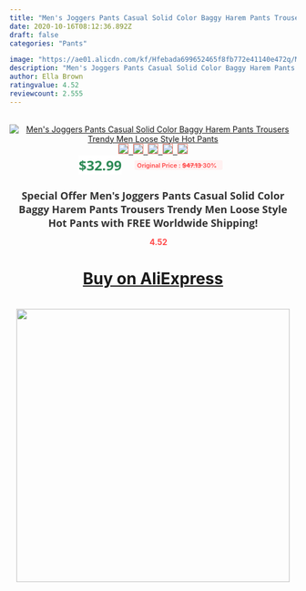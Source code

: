 ```yaml
---
title: "Men's Joggers Pants Casual Solid Color Baggy Harem Pants Trousers Trendy Men Loose Style Hot Pants"
date: 2020-10-16T08:12:36.892Z
draft: false
categories: "Pants"

image: "https://ae01.alicdn.com/kf/Hfebada699652465f8fb772e41140e472q/Men-s-Joggers-Pants-Casual-Solid-Color-Baggy-Harem-Pants-Trousers-Trendy-Men-Loose-Style-Hot.jpg"
description: "Men's Joggers Pants Casual Solid Color Baggy Harem Pants Trousers Trendy Men Loose Style Hot Pants"
author: Ella Brown
ratingvalue: 4.52
reviewcount: 2.555
---
```

<br>
<div style="text-align: center;">
<a href="https://s.click.aliexpress.com/e/_AgreI1" target="_blank" rel="nofollow noopener noreferrer"><img alt="Men's Joggers Pants Casual Solid Color Baggy Harem Pants Trousers Trendy Men Loose Style Hot Pants" class="magnifier-image" src="https://ae01.alicdn.com/kf/Hfebada699652465f8fb772e41140e472q/Men-s-Joggers-Pants-Casual-Solid-Color-Baggy-Harem-Pants-Trousers-Trendy-Men-Loose-Style-Hot.jpg_640x640.jpg">
<br>
<img style="border:1px solid salmon" src="https://ae01.alicdn.com/kf/Hfebada699652465f8fb772e41140e472q/Men-s-Joggers-Pants-Casual-Solid-Color-Baggy-Harem-Pants-Trousers-Trendy-Men-Loose-Style-Hot.jpg_120x120.jpg">&nbsp;&nbsp;<img style="border:1px solid salmon" src="https://ae01.alicdn.com/kf/Ha3867b59b27243b99154ba2dd78e5476G/Men-s-Joggers-Pants-Casual-Solid-Color-Baggy-Harem-Pants-Trousers-Trendy-Men-Loose-Style-Hot.jpg_120x120.jpg">&nbsp;&nbsp;<img style="border:1px solid salmon" src="https://ae01.alicdn.com/kf/Hcc29deb19dbb457894cc3351b9347cffO/Men-s-Joggers-Pants-Casual-Solid-Color-Baggy-Harem-Pants-Trousers-Trendy-Men-Loose-Style-Hot.jpg_120x120.jpg">&nbsp;&nbsp;<img style="border:1px solid salmon" src="https://ae01.alicdn.com/kf/Hb2489a93e7514738965ac15a543f6442X/Men-s-Joggers-Pants-Casual-Solid-Color-Baggy-Harem-Pants-Trousers-Trendy-Men-Loose-Style-Hot.jpg_120x120.jpg">&nbsp;&nbsp;<img style="border:1px solid salmon" src="https://ae01.alicdn.com/kf/Hf642faed39ae423d8d0188fda3fbf410x/Men-s-Joggers-Pants-Casual-Solid-Color-Baggy-Harem-Pants-Trousers-Trendy-Men-Loose-Style-Hot.jpg_120x120.jpg"></a></div><br0>
<div style="text-align: center;"><span style="background-color: white; border: 0px; box-sizing: border-box; color: seagreen; display: inline-block; font-family: &quot;open sans&quot; , &quot;arial&quot; , &quot;helvetica&quot; , sans-serif , &quot;heiti&quot;; font-size: 24px; font-stretch: inherit; font-weight: 700; line-height: inherit; margin: 0px 10px 0px 0px; padding: 0px; vertical-align: middle;">$32.99 </span>
<span style="background: rgb(255 , 241 , 241); border-radius: 3px; border: 0px; box-sizing: border-box; color: #ff4747; display: inline-block; font-family: inherit; font-size: 12px; font-stretch: inherit; font-style: inherit; font-variant: inherit; font-weight: 600; line-height: inherit; margin: 0px; padding: 2px 5px; transform: scale(0.9); vertical-align: middle;">Original Price : <b style="text-decoration: line-through;">$47.13 </b> 30%&nbsp;&nbsp;</span></div>
<h1 style="color: #333333; display: inline-block; font-family: &quot;open sans&quot; , &quot;arial&quot; , &quot;helvetica&quot; , sans-serif , &quot;heiti&quot;; font-size: 18px; font-stretch: inherit; font-weight: 700; text-align: center;">Special Offer Men's Joggers Pants Casual Solid Color Baggy Harem Pants Trousers Trendy Men Loose Style Hot Pants with FREE Worldwide Shipping!</h1>
<div style="color: #ff4747; text-align: center;">
<img src="https://4.bp.blogspot.com/-M0ZcTcb-5uY/XleCXlxnR4I/AAAAAAAAAEc/OrjgMkXV1oMQFaCRZj5HQwOCBcu3w1FegCPcBGAYYCw/s1600/star.png" style="height: 15px;">&nbsp;<b>4.52</b></div>
<div class="button_cont" align="center"><a class="buynow_a" href="https://s.click.aliexpress.com/e/_AgreI1" target="_blank" rel="nofollow noopener noreferrer"><H1>Buy on AliExpress</H1></a></div><br>
<div class="separator" style="clear: both; text-align: center;">
<img src="https://lh3.googleusercontent.com/-pTy5HemUv9M/XlePHvY0dAI/AAAAAAAAAE4/0nX5iRUoIWY8eMW9Dpxeirr157OZliDIgCLcBGAsYHQ/s1600/badge.gif" width="480">
</div>
